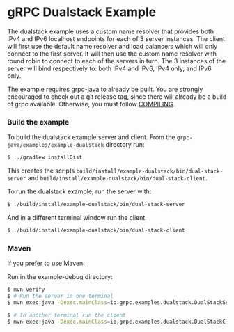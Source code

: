 # gRPC Dualstack Example

The dualstack example uses a custom name resolver that provides both IPv4 and IPv6 localhost
endpoints for each of 3 server instances. The client will first use the default name resolver and
load balancers which will only connect to the first server.  It will then use the 
custom name resolver with round robin to connect to each of the servers in turn.  The 3 instances
of the server will bind respectively to: both IPv4 and IPv6, IPv4 only, and IPv6 only.

The example requires grpc-java to already be built. You are strongly encouraged
to check out a git release tag, since there will already be a build of grpc
available. Otherwise, you must follow [COMPILING](../../COMPILING.md).

### Build the example

To build the dualstack example server and client. From the
   `grpc-java/examples/example-dualstack` directory run:

```bash
$ ../gradlew installDist
```

This creates the scripts
`build/install/example-dualstack/bin/dual-stack-server`
 and `build/install/example-dualstack/bin/dual-stack-client`.

To run the dualstack example, run the server with:

```bash
$ ./build/install/example-dualstack/bin/dual-stack-server
```

And in a different terminal window run the client.

```bash
$ ./build/install/example-dualstack/bin/dual-stack-client
```

### Maven

If you prefer to use Maven:

Run in the example-debug directory:

```bash
$ mvn verify
$ # Run the server in one terminal
$ mvn exec:java -Dexec.mainClass=io.grpc.examples.dualstack.DualStackServer
```

```bash
$ # In another terminal run the client
$ mvn exec:java -Dexec.mainClass=io.grpc.examples.dualstack.DualStackClient
```

